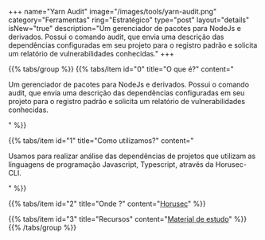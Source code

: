 +++
name="Yarn Audit"
image="/images/tools/yarn-audit.png"
category="Ferramentas"
ring="Estratégico"
type="post"
layout="details"
isNew="true"
description="Um gerenciador de pacotes para NodeJs e derivados. Possui o comando audit, que envia uma descrição das dependências configuradas em seu projeto para o registro padrão e solicita um relatório de vulnerabilidades conhecidas."
+++

{{% tabs/group %}}
  {{% tabs/item id="0" title="O que é?" content="<p>Um gerenciador de pacotes para NodeJs e derivados. Possui o comando audit, que envia uma descrição das dependências configuradas em seu projeto para o registro padrão e solicita um relatório de vulnerabilidades conhecidas.</p>" %}}
  
  {{% tabs/item id="1" title="Como utilizamos?" content="<p>Usamos para realizar análise das dependências de projetos que utilizam as linguagens de programação Javascript, Typescript, através da Horusec-CLI.</p>" %}}
  
  {{% tabs/item id="2" title="Onde ?" content="<a href='https://horusec.io/' target='_blank'>Horusec</a>" %}}

  {{% tabs/item id="3" title="Recursos" content="<a href='https://classic.yarnpkg.com/en/docs/cli/audit/' target='_blank'>Material de estudo</a>" %}}
{{% /tabs/group %}}